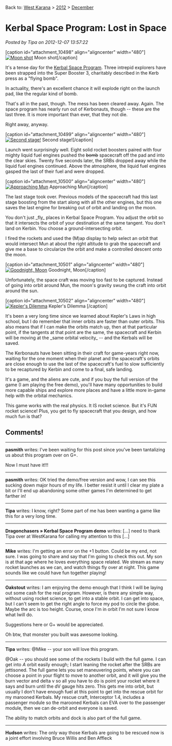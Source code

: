 Back to: [West Karana](/posts/westkarana.md) > [2012](/posts/2012/westkarana.md) > [December](./westkarana.md)
# Kerbal Space Program: Lost in Space

*Posted by Tipa on 2012-12-07 13:57:22*

[caption id="attachment\_10498" align="aligncenter" width="480"][![](../../../uploads/2012/12/KSP-2012-12-06-23-46-17-22-480x300.jpg "Moon shot")](../../../uploads/2012/12/KSP-2012-12-06-23-46-17-22.jpg) Moon shot[/caption]

It's a tense day for the [Kerbal Space Program](http://kerbalspaceprogram.com/). Three intrepid explorers have been strapped into the Super Booster 3, charitably described in the Kerb press as a "flying bomb".

In actuality, there's an excellent chance it will explode right on the launch pad, like the regular kind of bomb. 

That's all in the past, though. The mess has been cleared away. Again. The space program has nearly run out of Kerbonauts, though -- these are the last three. It is more important than ever, that they not die.

Right away, anyway.

[caption id="attachment\_10499" align="aligncenter" width="480"][![](../../../uploads/2012/12/KSP-2012-12-07-12-19-01-06-480x300.jpg "Second stage!")](../../../uploads/2012/12/KSP-2012-12-07-12-19-01-06.jpg) Second stage![/caption]

Launch went surprisingly well. Eight solid rocket boosters paired with four mighty liquid fuel engines pushed the ~~bomb~~ spacecraft off the pad and into the clear skies. Twenty five seconds later, the SRBs dropped away while the liquid fuel engines continued. Above the atmosphere, the liquid fuel engines gasped the last of their fuel and were dropped.

[caption id="attachment\_10500" align="aligncenter" width="480"][![](../../../uploads/2012/12/KSP-2012-12-07-12-36-10-87-480x300.jpg "Approaching Mun")](../../../uploads/2012/12/KSP-2012-12-07-12-36-10-87.jpg) Approaching Mun[/caption]

The last stage took over. Previous models of the spacecraft had this last stage boosting from the start along with all the other engines, but this one saves the last engine for breaking out of orbit and landing on the moon.

You don't just \_fly\_ places in Kerbal Space Program. You adjust the orbit so that it intersects the orbit of your destination at the same tangent. You don't land on Kerbin. You choose a ground-intersecting orbit.

I fired the rockets and used the (M)ap display to help select an orbit that would intersect Mun at about the right altitude to grab the spacecraft and give me a base to circularize the orbit and make a controlled descent onto the moon.

[caption id="attachment\_10501" align="aligncenter" width="480"][![](../../../uploads/2012/12/KSP-2012-12-07-12-36-17-17-480x300.jpg "Goodnight, Moon")](../../../uploads/2012/12/KSP-2012-12-07-12-36-17-17.jpg) Goodnight, Moon[/caption]

Unfortunately, the space craft was moving too fast to be captured. Instead of going into orbit around Mun, the moon's gravity swung the craft into orbit around the sun.

[caption id="attachment\_10502" align="aligncenter" width="480"][![](../../../uploads/2012/12/KSP-2012-12-07-12-53-45-81-480x300.jpg "Kepler's Dilemma ")](../../../uploads/2012/12/KSP-2012-12-07-12-53-45-81.jpg) Kepler's Dilemma [/caption]

It's been a very long time since we learned about Kepler's Laws in high school, but I do remember that inner orbits are faster than outer orbits. This also means that if I can make the orbits match up, then at that particular point, if the tangents at that point are the same, the spacecraft and Kerbin will be moving at the \_same orbital velocity\_ -- and the Kerbals will be saved.

The Kerbonauts have been sitting in their craft for game-years right now, waiting for the one moment when their planet and the spacecraft's orbits are close enough to use the last of the spacecraft's fuel to slow sufficiently to be recaptured by Kerbin and come to a final, safe landing.

It's a game, and the aliens are cute, and if you buy the full version of the game (I am playing the free demo), you'll have many opportunities to build more capable ships and explore more places and have a little more in-game help with the orbital mechanics.

This game works with the real physics. It IS rocket science. But it's FUN rocket science! Plus, you get to fly spacecraft that you design, and how much fun is that?
## Comments!

---

**pasmith** writes: I've been waiting for this post since you've been tantalizing us about this program over on G+.

Now I must have it!!!

---

**pasmith** writes: OK tried the demo/free version and wow, I can see this sucking down major hours of my life. I better resist it until I clear my plate a bit or I'll end up abandoning some other games I'm determined to get farther in!

---

**Tipa** writes: I know, right? Some part of me has been wanting a game like this for a very long time.

---

**Dragonchasers &raquo; Kerbal Space Program demo** writes: [...] need to thank Tipa over at WestKarana for calling my attention to this [...]

---

**Mike** writes: I'm getting an error on the +1 button. Could be my end, not sure.
I was going to share and say that I'm going to check this out. My son is at that age where he loves everything space related. We stream as many rocket launches as we can, and watch things fly over at night. This game sounds like we could have fun together playing!

---

**Oakstout** writes: I am enjoying the demo enough that I think I will be laying out some cash for the real program. However, is there any simple way, without using rocket science, to get into a stable orbit. I can get into space, but I can't seem to get the right angle to force my pod to circle the globe. Maybe the arc is too height. Course, once I'm in orbit I'm not sure I know what Iwill do.

Suggestions here or G+ would be appreciated.

Oh btw, that monster you built was awesome looking.

---

**Tipa** writes: @Mike -- your son will love this program.

@Oak -- you should see some of the rockets I build with the full game. I can get into *A* orbit easily enough; I start leaning the rocket after the SRBs are jettisoned. The full game lets you set maneuvering points, where you can choose a point in your flight to move to another orbit, and it will give you the burn vector and delta v so all you have to do is point your rocket where it says and burn until the dV gauge hits zero. This gets me into orbit, but usually I don't have enough fuel at this point to get into the rescue orbit for my marooned Kerbals. My rescue craft, Interceptor 1.4, includes a passenger module so the marooned Kerbals can EVA over to the passenger module, then we can de-orbit and everyone is saved.

The ability to match orbits and dock is also part of the full game.

---

**Hudson** writes: The only way those Kerbals are going to be rescued now is a joint effort involving Bruce Willis and Ben Affleck

